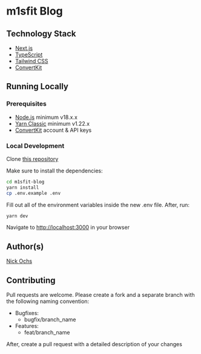 # m1sfit Blog

## Technology Stack

-   [Next.js](https://nextjs.org/)
-   [TypeScript](https://www.typescriptlang.org/)
-   [Tailwind CSS](https://tailwindcss.com/)
-   [ConvertKit](https://convertkit.com/)

## Running Locally

### Prerequisites

-   [Node.js](https://nodejs.org/en) minimum v18.x.x
-   [Yarn Classic](https://classic.yarnpkg.com/lang/en/) minimum v1.22.x
-   [ConvertKit](https://convertkit.com/) account & API keys

### Local Development

Clone [this repository](https://github.com/n-ochs/m1sfit-blog)

Make sure to install the dependencies:

```bash
cd m1sfit-blog
yarn install
cp .env.example .env
```

Fill out all of the environment variables inside the new .env file. After, run:

```bash
yarn dev
```

Navigate to [http://localhost:3000](http://localhost:3000) in your browser

## Author(s)

[Nick Ochs](https://github.com/n-ochs)

## Contributing

Pull requests are welcome. Please create a fork and a separate branch with the following naming convention:

-   Bugfixes:
    -   bugfix/branch_name
-   Features:
    -   feat/branch_name

After, create a pull request with a detailed description of your changes
